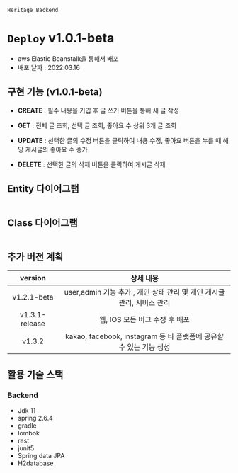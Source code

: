 `Heritage_Backend`

# `Deploy` v1.0.1-beta 

- aws Elastic Beanstalk을 통해서 배포
- 배포 날짜 : 2022.03.16

## 구현 기능 (v1.0.1-beta)

* __CREATE__ : 필수 내용을 기입 후 글 쓰기 버튼을 통해 새 글 작성

* __GET__ : 전체 글 조회, 선택 글 조회, 좋아요 수 상위 3개 글 조회

* __UPDATE__ : 선택한 글의 수정 버튼을 클릭하여 내용 수정, 좋아요 버튼을 누를 때 해당 게시글의 좋아요 수 증가

* __DELETE__ : 선택한 글의 삭제 버튼을 클릭하여 게시글 삭제 

## Entity 다이어그램
<img src="https://user-images.githubusercontent.com/79829085/157431295-129056d5-d0a4-4716-867a-d237158810a3.png" alt="">

## Class 다이어그램
<img src="https://user-images.githubusercontent.com/79829085/157432006-fd175057-11d9-400c-8a16-1538ee8c4b4f.png" alt="">

## 추가 버전 계획
| version | 상세 내용 |
|:---:|:---:|
|v1.2.1-beta | user,admin 기능 추가 , 개인 상태 관리 및 개인 게시글 관리, 서비스 관리|
|v1.3.1-release | 웹, IOS 모든 버그 수정 후 배포|
|v1.3.2 | kakao, facebook, instagram 등 타 플랫폼에 공유할 수 있는 기능 생성|

## 활용 기술 스택

### Backend

 * Jdk 11
 * spring 2.6.4
 * gradle
 * lombok
 * rest
 * junit5
 * Spring data JPA
 * H2database



